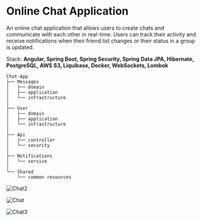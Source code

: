 # Online Chat Application
An online chat application that allows users to create chats and communicate with each other in real-time. Users can track their activity and receive notifications when their friend list changes or their status in a group is updated.

Stack: **Angular, Spring Boot, Spring Security, Spring Data JPA, Hibernate, PostgreSQL, AWS S3, Liquibase, Docker, WebSockets, Lombok**

```
Chat-App                  
├── Messages              
│   ├── domain           
│   ├── application      
│   └── infrastructure   
│                        
├── User              
│   ├── domain           
│   ├── application      
│   └── infrastructure   
│   
├── Api              
│   ├── controller
│   └── security
│
├── Notifications              
│   └── service                  
│
└── Shared                      
    └── common resources
```

![Chat2](https://github.com/JakubDevv/Chat-FrontEnd/blob/master/src/assets/img/Chat2.PNG)

![Chat](https://github.com/JakubDevv/Chat-FrontEnd/blob/master/src/assets/img/Chat.PNG)

![Chat3](https://github.com/JakubDevv/Chat-FrontEnd/blob/master/src/assets/img/Chat3.PNG)
